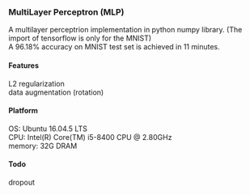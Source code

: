 ### MultiLayer Perceptron (MLP)
A multilayer perceptrion implementation in python numpy library. (The import of tensorflow is only for the MNIST) <br />
A 96.18% accuracy on MNIST test set is achieved in 11 minutes.

#### Features
L2 regularization <br />
data augmentation (rotation)

#### Platform
OS:	Ubuntu 16.04.5 LTS <br />
CPU:	Intel(R) Core(TM) i5-8400 CPU @ 2.80GHz <br />
memory:	32G DRAM

#### Todo
dropout
